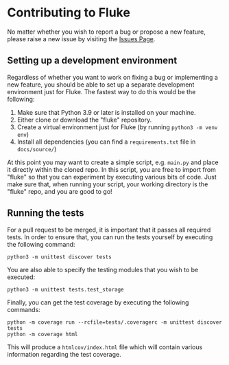 
Contributing to Fluke
============================

No matter whether you wish to report a bug or propose a new feature,
please raise a new issue by visiting the [Issues Page][issues-page].

Setting up a development environment
-------------------------------------
Regardless of whether you want to work on fixing a bug or implementing a new feature,
you should be able to set up a separate development environment just for Fluke. The
fastest way to do this would be the following:

1. Make sure that Python 3.9 or later is installed on your machine.
2. Either clone or download the "fluke" repository.
3. Create a virtual environment just for Fluke (by running ``python3 -m venv env``)
4. Install all dependencies (you can find a ``requirements.txt`` file in ``docs/source/``)

At this point you may want to create a simple script, e.g. ``main.py``
and place it directly within the cloned repo. In this script, you are
free to import from "fluke" so that you can experiment by executing
various bits of code. Just make sure that, when running your script,
your working directory is the "fluke" repo, and you are good to go!

Running the tests
-------------------------------------
For a pull request to be merged, it is important that it passes all required
tests. In order to ensure that, you can run the tests yourself by executing
the following command:
```
python3 -m unittest discover tests
```
You are also able to specify the testing modules that
you wish to be executed:
```
python3 -m unittest tests.test_storage
```
Finally, you can get the test coverage by executing the following commands:
```
python -m coverage run --rcfile=tests/.coveragerc -m unittest discover tests
python -m coverage html
```
This will produce a ``htmlcov/index.html`` file which will contain
various information regarding the test coverage.

<!-- MARKDOWN LINKS & IMAGES -->
[issues-page]: https://github.com/manoss96/fluke/issues